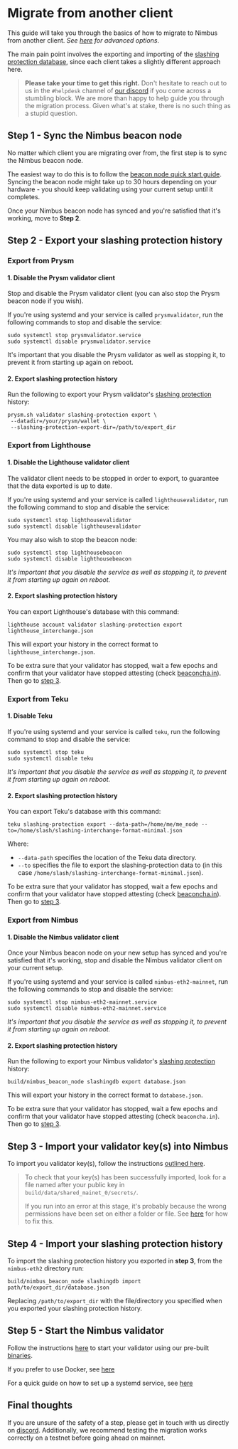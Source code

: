 # Migrate from another client


This guide will take you through the basics of how to migrate to Nimbus from another client. *See [here](./migration-options.md) for advanced options*.

The main pain point involves the exporting and importing of the [slashing protection database](https://eips.ethereum.org/EIPS/eip-3076), since each client takes a slightly different approach here.

> **Please take your time to get this right.** Don't hesitate to reach out to us in the `#helpdesk` channel of [our discord](https://discord.gg/j3nYBUeEad) if you come across a stumbling block. We are more than happy to help guide you through the migration process. Given what's at stake, there is no such thing as a stupid question.

## Step 1 - Sync the Nimbus beacon node
No matter which client you are migrating over from, the first step is to sync the Nimbus beacon node.

The easiest way to do this is to follow the [beacon node quick start guide](./quick-start.md).  Syncing the beacon node might take up to 30 hours depending on your hardware - you should keep validating using your current setup until it completes.

Once your Nimbus beacon node has synced and you're satisfied that it's working, move to **Step 2**.

## Step 2 - Export your slashing protection history


### Export from Prysm

#### 1. Disable the Prysm validator client

Stop and disable the Prysm validator client (you can also stop the Prysm beacon node if you wish).


If you're using systemd and your service is called `prysmvalidator`, run the following commands to stop and disable the service:

```
sudo systemctl stop prysmvalidator.service
sudo systemctl disable prysmvalidator.service
```

It's important that you disable the Prysm validator as well as stopping it, to prevent it from starting up again on reboot.

#### 2. Export slashing protection history

Run the following to export your Prysm validator's [slashing protection](https://eips.ethereum.org/EIPS/eip-3076) history:

```
prysm.sh validator slashing-protection export \ 
 --datadir=/your/prysm/wallet \ 
 --slashing-protection-export-dir=/path/to/export_dir
```

### Export from Lighthouse

#### 1. Disable the Lighthouse validator client

The validator client needs to be stopped in order to export, to guarantee that the data exported is up to date.

If you're using systemd and your service is called `lighthousevalidator`, run the following command to stop and disable the service:


```
sudo systemctl stop lighthousevalidator
sudo systemctl disable lighthousevalidator
```

You may also wish to stop the beacon node:
```
sudo systemctl stop lighthousebeacon
sudo systemctl disable lighthousebeacon
```

*It's important that you disable the service as well as stopping it, to prevent it from starting up again on reboot.*

#### 2. Export slashing protection history

You can export Lighthouse's database with this command:
```
lighthouse account validator slashing-protection export lighthouse_interchange.json
```

This will export your history in the correct format to `lighthouse_interchange.json`.

To be extra sure that your validator has stopped, wait a few epochs and confirm that your validator have stopped attesting (check [beaconcha.in](https://beaconcha.in/)). Then go to [step 3](./migration.md#step-3---import-your-validator-keys-into-nimbus).


### Export from Teku

#### 1. Disable Teku 

If you're using systemd and your service is called `teku`, run the following command to stop and disable the service:

```
sudo systemctl stop teku
sudo systemctl disable teku
```

*It's important that you disable the service as well as stopping it, to prevent it from starting up again on reboot.*


#### 2. Export slashing protection history

You can export Teku's database with this command:

```
teku slashing-protection export --data-path=/home/me/me_node --to=/home/slash/slashing-interchange-format-minimal.json
```

Where:

- `--data-path` specifies the location of the Teku data directory.
- `--to` specifies the file to export the slashing-protection data to (in this case `/home/slash/slashing-interchange-format-minimal.json`).


To be extra sure that your validator has stopped, wait a few epochs and confirm that your validator have stopped attesting (check [beaconcha.in](https://beaconcha.in/)). Then go to [step 3](./migration.md#step-3---import-your-validator-keys-into-nimbus).

### Export from Nimbus

#### 1. Disable the Nimbus validator client

Once your Nimbus beacon node on your new setup has synced and you're satisfied that it's working, stop and disable the Nimbus validator client on your current setup. 

If you're using systemd and your service is called `nimbus-eth2-mainnet`, run the following commands to stop and disable the service:

```
sudo systemctl stop nimbus-eth2-mainnet.service
sudo systemctl disable nimbus-eth2-mainnet.service
```

*It's important that you disable the service as well as stopping it, to prevent it from starting up again on reboot.*

#### 2. Export slashing protection history

Run the following to export your Nimbus validator's [slashing protection](https://eips.ethereum.org/EIPS/eip-3076) history:

```
build/nimbus_beacon_node slashingdb export database.json
```

This will export your history in the correct format to `database.json`.

To be extra sure that your validator has stopped, wait a few epochs and confirm that your validator have stopped attesting (check `beaconcha.in`). Then go to [step 3](./migration.md#step-3---import-your-validator-keys-into-nimbus).



## Step 3 - Import your validator key(s) into Nimbus
To import you validator key(s), follow the instructions [outlined here](./keys.md).

> To check that your key(s) has been successfully imported, look for a file named after your public key in `build/data/shared_mainet_0/secrets/`.
>
> If you run into an error at this stage, it's probably because the wrong permissions have been set on either a folder or file. See [here](faq.md#folder-permissions) for how to fix this.


## Step 4 - Import your slashing protection history

To import the slashing protection history you exported in **step 3**, from the `nimbus-eth2` directory run:

```
build/nimbus_beacon_node slashingdb import path/to/export_dir/database.json
```

Replacing `/path/to/export_dir` with the file/directory you specified when you exported your slashing protection history.

## Step 5 - Start the Nimbus validator

Follow the instructions [here](./connect-eth2.html) to start your validator using our pre-built [binaries](./binaries.md).

If you prefer to use Docker, see [here](./docker.md)

For a quick guide on how to set up a systemd service, see [here](./beacon-node-systemd.md)


## Final thoughts

If you are unsure of the safety of a step, please get in touch with us directly on [discord](https://discord.gg/nnNEBvHu3m). Additionally, we recommend testing the migration works correctly on a testnet before going ahead on mainnet.






